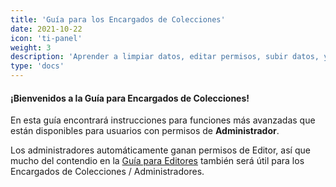 ```yaml
---
title: 'Guía para los Encargados de Colecciones'
date: 2021-10-22
icon: 'ti-panel'
weight: 3
description: 'Aprender a limpiar datos, editar permisos, subir datos, y realizar otras funciones administrativas.'
type: 'docs'
---
```


#### ¡Bienvenidos a la Guía para Encargados de Colecciones!

En esta guía encontrará instrucciones para funciones más avanzadas que están disponibles para usuarios con permisos de **Administrador**.

Los administradores automáticamente ganan permisos de Editor, así que mucho del contendio en la [Guía para Editores](https://biokic.github.io/symbiota-docs/editor/) también será útil para los Encargados de Colecciones / Administradores.
